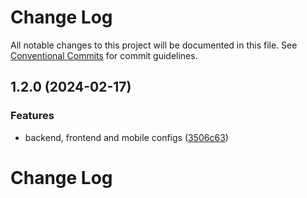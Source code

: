 # Change Log

All notable changes to this project will be documented in this file.
See [Conventional Commits](https://conventionalcommits.org) for commit guidelines.

## 1.2.0 (2024-02-17)


### Features

* backend, frontend and mobile configs ([3506c63](https://github.com/whitebeardit/eslint-config/commit/3506c636004819166b635989837550d595dd62d4))



# Change Log
